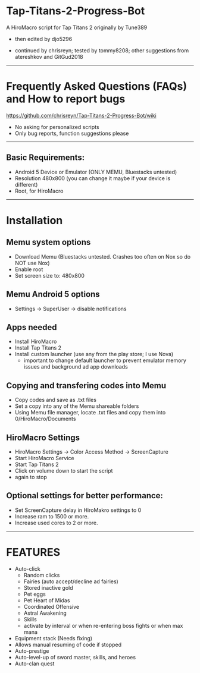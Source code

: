 # Tap-Titans-2-Progress-Bot
A HiroMacro script for Tap Titans 2 originally by Tune389
- then edited by djo5296

- continued by chrisreyn; tested by tommy8208; other suggestions from atereshkov and GitGud2018

- - - - -

# Frequently Asked Questions (FAQs) and How to report bugs
https://github.com/chrisreyn/Tap-Titans-2-Progress-Bot/wiki
- No asking for personalized scripts
- Only bug reports, function suggestions please

- - - - -

## Basic Requirements:
 - Android 5 Device or Emulator (ONLY MEMU, Bluestacks untested)
 - Resolution 480x800 (you can change it maybe if your device is different)
 - Root, for HiroMacro

- - - - -

# Installation
## Memu system options
 - Download Memu (Bluestacks untested. Crashes too often on Nox so do NOT use Nox)
 - Enable root
 - Set screen size to: 480x800
## Memu Android 5 options
 - Settings -> SuperUser -> disable notifications
 
## Apps needed
 - Install HiroMacro
 - Install Tap Titans 2
 - Install custom launcher (use any from the play store; I use Nova)
   - important to change default launcher to prevent emulator memory issues and background ad app downloads
   
## Copying and transfering codes into Memu
 - Copy codes and save as .txt files
 - Set a copy into any of the Memu shareable folders
 - Using Memu file manager, locate .txt files and copy them into 0/HiroMacro/Documents
 
## HiroMacro Settings
 - HiroMacro Settings -> Color Access Method -> ScreenCapture
 - Start HiroMacro Service
 - Start Tap Titans 2
 - Click on volume down to start the script
 - again to stop
 
## Optional settings for better performance:
 - Set ScreenCapture delay in HiroMakro settings to 0
 - Increase ram to 1500 or more.
 - Increase used cores to 2 or more.
 
- - - - -
 
# FEATURES
 - Auto-click
   - Random clicks
   - Fairies (auto accept/decline ad fairies)
   - Stored inactive gold
   - Pet eggs
   - Pet Heart of Midas
   - Coordinated Offensive
   - Astral Awakening
   - Skills
    - activate by interval or when re-entering boss fights or when max mana   
  - Equipment stack (Needs fixing)
  - Allows manual resuming of code if stopped
  - Auto-prestige
  - Auto-level-up of sword master, skills, and heroes
  - Auto-clan quest
